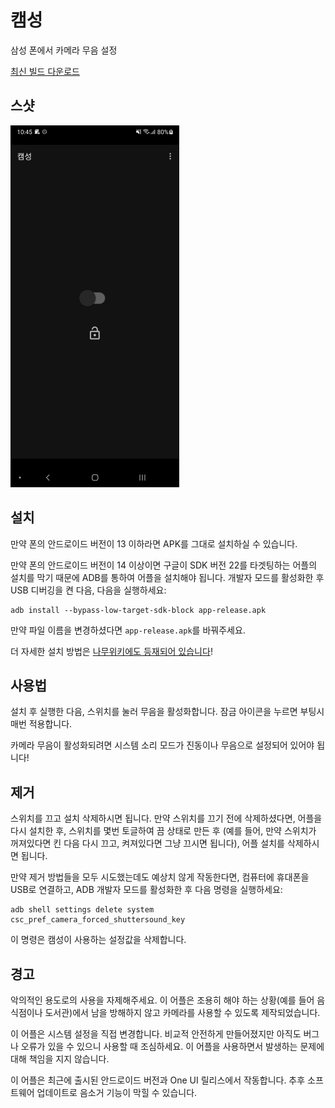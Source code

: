 # 캠성

삼성 폰에서 카메라 무음 설정

[최신 빌드 다운로드][release-latest-apk]

[release-latest-apk]: https://github.com/ericswpark/camsung/releases/latest/download/app-release.apk

## 스샷

![main_window](img/main_window.png?raw=true)

## 설치

만약 폰의 안드로이드 버전이 13 이하라면 APK를 그대로 설치하실 수 있습니다.

만약 폰의 안드로이드 버전이 14 이상이면 구글이 SDK 버전 22를 타겟팅하는 어플의 설치를 막기 때문에 ADB를 통하여 어플을 설치해야 됩니다. 개발자 모드를 활성화한 후 USB 디버깅을 켠 다음, 다음을 실행하세요:

```
adb install --bypass-low-target-sdk-block app-release.apk
```

만약 파일 이름을 변경하셨다면 `app-release.apk`를 바꿔주세요.

더 자세한 설치 방법은 [나무위키에도 등재되어 있습니다](https://namu.wiki/w/%EC%BA%A0%EC%84%B1?from=camsung#s-4)!

## 사용법

설치 후 실행한 다음, 스위치를 눌러 무음을 활성화합니다. 잠금 아이콘을 누르면 부팅시 매번 적용합니다.

카메라 무음이 활성화되려면 시스템 소리 모드가 진동이나 무음으로 설정되어 있어야 됩니다!

## 제거

스위치를 끄고 설치 삭제하시면 됩니다. 만약 스위치를 끄기 전에 삭제하셨다면, 어플을 다시 설치한 후, 스위치를 몇번 토글하여 끔 상태로
만든 후 (예를 들어, 만약 스위치가 꺼져있다면 킨 다음 다시 끄고, 켜져있다면 그냥 끄시면 됩니다), 어플 설치를 삭제하시면 됩니다.

만약 제거 방법들을 모두 시도했는데도 예상치 않게 작동한다면, 컴퓨터에 휴대폰을 USB로 연결하고, ADB 개발자 모드를 활성화한 후 다음 명령을 실행하세요:

```
adb shell settings delete system csc_pref_camera_forced_shuttersound_key
```

이 명령은 캠성이 사용하는 설정값을 삭제합니다.

## 경고

악의적인 용도로의 사용을 자제해주세요. 이 어플은 조용히 해야 하는 상황(예를 들어 음식점이나 도서관)에서
남을 방해하지 않고 카메라를 사용할 수 있도록 제작되었습니다.

이 어플은 시스템 설정을 직접 변경합니다. 비교적 안전하게 만들어졌지만 아직도 버그나 오류가 있을 수 있으니 사용할 때 조심하세요. 이
어플을 사용하면서 발생하는 문제에 대해 책임을 지지 않습니다.

이 어플은 최근에 출시된 안드로이드 버전과 One UI 릴리스에서 작동합니다. 추후 소프트웨어 업데이트로 음소거 기능이 막힐 수 있습니다.
